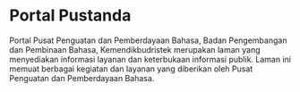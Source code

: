 # Portal Pustanda
Portal Pusat Penguatan dan Pemberdayaan Bahasa, Badan Pengembangan dan Pembinaan Bahasa, Kemendikbudristek merupakan laman yang menyediakan informasi layanan dan keterbukaan informasi publik. Laman ini memuat berbagai kegiatan dan layanan yang diberikan oleh Pusat Penguatan dan Pemberdayaan Bahasa.

